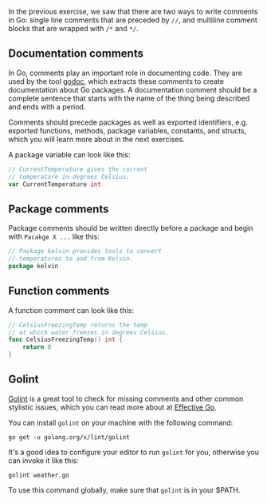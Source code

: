 In the previous exercise, we saw that there are two ways to write comments in Go: single line comments that are preceded by `//`, and multiline comment blocks that are wrapped with `/*` and `*/`.

## Documentation comments

In Go, comments play an important role in documenting code. They are used by the tool [godoc][godoc], which extracts these comments to create documentation about Go packages. A documentation comment should be a complete sentence that starts with the name of the thing being described and ends with a period. 

Comments should precede packages as well as exported identifiers, e.g. exported functions, methods, package variables, constants, and structs, which you will learn more about in the next exercises.

A package variable can look like this:

```go
// CurrentTemperature gives the current 
// temperature in degrees Celsius.
var CurrentTemperature int
```

## Package comments

Package comments should be written directly before a package and begin with `Pacakge X ...` like this: 

```go
// Package kelvin provides tools to convert
// temperatures to and from Kelvin.
package kelvin
```

## Function comments

A function comment can look like this:
```go
// CelsiusFreezingTemp returns the temp
// at which water freezes in degrees Celsius.
func CelsiusFreezingTemp() int {
	return 0
} 
```

## Golint

[Golint][golint] is a great tool to check for missing comments and other common stylistic issues, which you can read more about at [Effective Go][effective go].

You can install `golint` on your machine with the following command:

```
go get -u golang.org/x/lint/golint
````

It's a good idea to configure your editor to run `golint` for you, otherwise you can invoke it like this:

```
golint weather.go
```

To use this command globally, make sure that `golint` is in your $PATH.


[godoc]: https://blog.golang.org/godoc
[golint]: https://github.com/golang/lint
[effective go]: https://golang.org/doc/effective_go.html